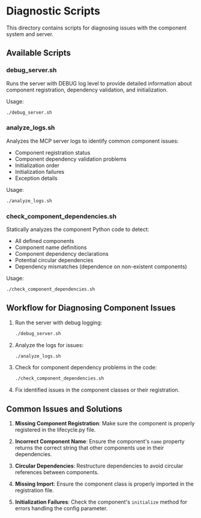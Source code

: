 # Diagnostic Scripts

This directory contains scripts for diagnosing issues with the component system and server.

## Available Scripts

### debug_server.sh

Runs the server with DEBUG log level to provide detailed information about component registration, dependency validation, and initialization.

Usage:
```bash
./debug_server.sh
```

### analyze_logs.sh

Analyzes the MCP server logs to identify common component issues:
- Component registration status
- Component dependency validation problems
- Initialization order
- Initialization failures
- Exception details

Usage:
```bash
./analyze_logs.sh
```

### check_component_dependencies.sh

Statically analyzes the component Python code to detect:
- All defined components
- Component name definitions
- Component dependency declarations
- Potential circular dependencies
- Dependency mismatches (dependence on non-existent components)

Usage:
```bash
./check_component_dependencies.sh
```

## Workflow for Diagnosing Component Issues

1. Run the server with debug logging:
   ```bash
   ./debug_server.sh
   ```

2. Analyze the logs for issues:
   ```bash
   ./analyze_logs.sh
   ```

3. Check for component dependency problems in the code:
   ```bash
   ./check_component_dependencies.sh
   ```

4. Fix identified issues in the component classes or their registration.

## Common Issues and Solutions

1. **Missing Component Registration**: Make sure the component is properly registered in the lifecycle.py file.

2. **Incorrect Component Name**: Ensure the component's `name` property returns the correct string that other components use in their dependencies.

3. **Circular Dependencies**: Restructure dependencies to avoid circular references between components.

4. **Missing Import**: Ensure the component class is properly imported in the registration file.

5. **Initialization Failures**: Check the component's `initialize` method for errors handling the config parameter.
